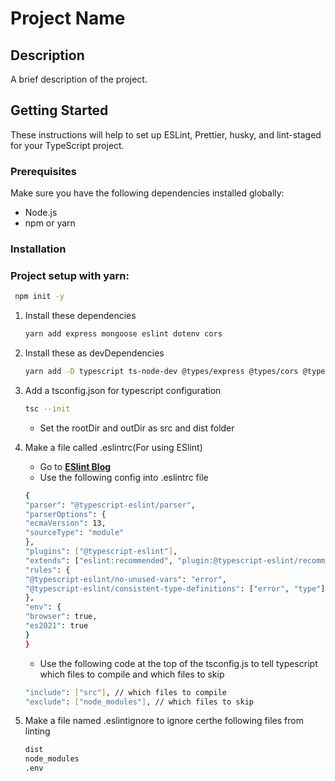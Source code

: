 # Project Name

## Description

A brief description of the project.

## Getting Started

These instructions will help to set up ESLint, Prettier, husky, and lint-staged for your TypeScript project.

### Prerequisites

Make sure you have the following dependencies installed globally:

- Node.js
- npm or yarn

### Installation

### Project setup with yarn:

```bash
 npm init -y
```

1. Install these dependencies

   ```bash
   yarn add express mongoose eslint dotenv cors
   ```

2. Install these as devDependencies

   ```bash
   yarn add -D typescript ts-node-dev @types/express @types/cors @typescript-eslint/eslint-plugin @typescript-eslint/parser eslint-config-prettier prettier lint-staged husky
   ```

3. Add a tsconfig.json for typescript configuration

   ```bash
   tsc --init
   ```

   - Set the rootDir and outDir as src and dist folder

4. Make a file called .eslintrc(For using ESlint)

   - Go to **[ESlint Blog](https://blog.logrocket.com/linting-typescript-eslint-prettier/)**
   - Use the following config into .eslintrc file

   ```bash
   {
   "parser": "@typescript-eslint/parser",
   "parserOptions": {
   "ecmaVersion": 13,
   "sourceType": "module"
   },
   "plugins": ["@typescript-eslint"],
   "extends": ["eslint:recommended", "plugin:@typescript-eslint/recommended", "prettier"],
   "rules": {
   "@typescript-eslint/no-unused-vars": "error",
   "@typescript-eslint/consistent-type-definitions": ["error", "type"]
   },
   "env": {
   "browser": true,
   "es2021": true
   }
   }
   ```

   - Use the following code at the top of the tsconfig.js to tell typescript which files to compile and which files to skip

   ```bash
   "include": ["src"], // which files to compile
   "exclude": ["node_modules"], // which files to skip
   ```

5. Make a file named .eslintignore to ignore certhe following files from linting
   ```bash
   dist
   node_modules
   .env
   ```
